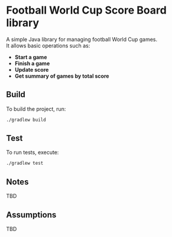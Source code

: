 # Football World Cup Score Board library

A simple Java library for managing football World Cup games.  
It allows basic operations such as:
- **Start a game**
- **Finish a game** 
- **Update score**
- **Get summary of games by total score**

## Build

To build the project, run:

```bash
./gradlew build
```

## Test

To run tests, execute:

```bash
./gradlew test
```

## Notes
TBD

## Assumptions 
TBD
